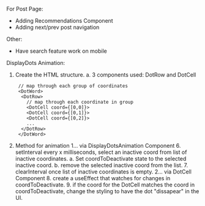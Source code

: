 For Post Page:

- Adding Recommendations Component
- Adding next/prev post navigation

Other:

- Have search feature work on mobile

DisplayDots Animation:

1.  Create the HTML structure.
    a. 3 components used: DotRow and DotCell

         // map through each group of coordinates
         <DotWord>
          <DotRow>
            // map through each coordinate in group
            <DotCell coord={[0,0]}>
            <DotCell coord={[0,1]}>
            <DotCell coord={[0,2]}>
            ...
          </DotRow>
         </DotWord>

2.  Method for animation
    1... via DisplayDotsAnimation Component 6. setInterval every x milliseconds, select an inactive coord from list of inactive coordinates.
    a. Set coordToDeactivate state to the selected inactive coord.
    b. remove the selected inactive coord from the list. 7. clearInterval once list of inactive coordinates is empty.
    2... via DotCell Component 8. create a useEffect that watches for changes in coordToDeactivate. 9. if the coord for the DotCell matches the coord in coordToDeactivate, change the styling to have the dot "dissapear" in the UI.
